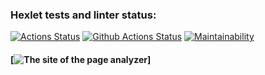 ### Hexlet tests and linter status:
[![Actions Status](https://github.com/DLineX/python-project-83/actions/workflows/hexlet-check.yml/badge.svg)](https://github.com/DLineX/python-project-83/actions)
[![Github Actions Status](https://github.com/DLineX/python-project-83/workflows/Github%20Actions/badge.svg)](https://github.com/DLineX/python-project-83/pyci.yml)
[![Maintainability](https://api.codeclimate.com/v1/badges/b919db79a4f8c1ff7747/maintainability)](https://codeclimate.com/github/DLineX/python-project-83/maintainability)
#### [![The site of the page analyzer](https://d-lines-page-analyzer.onrender.com)]